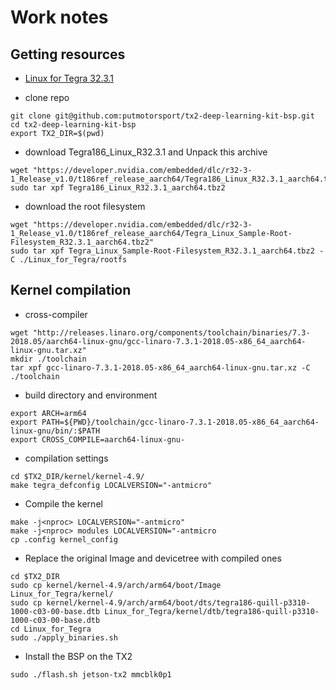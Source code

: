 # Work notes

## Getting resources
* [Linux for Tegra 32.3.1](https://developer.nvidia.com/embedded/linux-tegra)

* clone repo  
```
git clone git@github.com:putmotorsport/tx2-deep-learning-kit-bsp.git
cd tx2-deep-learning-kit-bsp
export TX2_DIR=$(pwd)
```

* download Tegra186_Linux_R32.3.1 and Unpack this archive  
```
wget "https://developer.nvidia.com/embedded/dlc/r32-3-1_Release_v1.0/t186ref_release_aarch64/Tegra186_Linux_R32.3.1_aarch64.tbz2"  
sudo tar xpf Tegra186_Linux_R32.3.1_aarch64.tbz2
```

* download the root filesystem
```
wget "https://developer.nvidia.com/embedded/dlc/r32-3-1_Release_v1.0/t186ref_release_aarch64/Tegra_Linux_Sample-Root-Filesystem_R32.3.1_aarch64.tbz2"
sudo tar xpf Tegra_Linux_Sample-Root-Filesystem_R32.3.1_aarch64.tbz2 -C ./Linux_for_Tegra/rootfs
```

## Kernel compilation
* cross-compiler
```
wget "http://releases.linaro.org/components/toolchain/binaries/7.3-2018.05/aarch64-linux-gnu/gcc-linaro-7.3.1-2018.05-x86_64_aarch64-linux-gnu.tar.xz"
mkdir ./toolchain
tar xpf gcc-linaro-7.3.1-2018.05-x86_64_aarch64-linux-gnu.tar.xz -C ./toolchain
```

* build directory and environment
```
export ARCH=arm64
export PATH=${PWD}/toolchain/gcc-linaro-7.3.1-2018.05-x86_64_aarch64-linux-gnu/bin/:$PATH
export CROSS_COMPILE=aarch64-linux-gnu-
```

* compilation settings
```
cd $TX2_DIR/kernel/kernel-4.9/
make tegra_defconfig LOCALVERSION="-antmicro"
```

* Compile the kernel
```
make -j<nproc> LOCALVERSION="-antmicro"
make -j<nproc> modules LOCALVERSION="-antmicro
cp .config kernel_config
```

* Replace the original Image and devicetree with compiled ones
```
cd $TX2_DIR
sudo cp kernel/kernel-4.9/arch/arm64/boot/Image Linux_for_Tegra/kernel/
sudo cp kernel/kernel-4.9/arch/arm64/boot/dts/tegra186-quill-p3310-1000-c03-00-base.dtb Linux_for_Tegra/kernel/dtb/tegra186-quill-p3310-1000-c03-00-base.dtb
cd Linux_for_Tegra
sudo ./apply_binaries.sh
```

* Install the BSP on the TX2
```
sudo ./flash.sh jetson-tx2 mmcblk0p1
```
